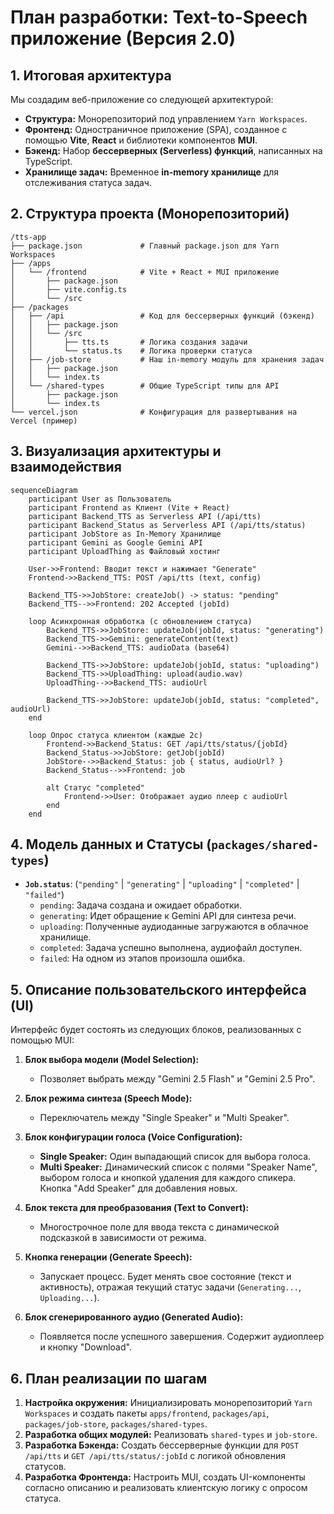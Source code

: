 # План разработки: Text-to-Speech приложение (Версия 2.0)

## 1. Итоговая архитектура

Мы создадим веб-приложение со следующей архитектурой:

*   **Структура:** Монорепозиторий под управлением `Yarn Workspaces`.
*   **Фронтенд:** Одностраничное приложение (SPA), созданное с помощью **Vite**, **React** и библиотеки компонентов **MUI**.
*   **Бэкенд:** Набор **бессерверных (Serverless) функций**, написанных на TypeScript.
*   **Хранилище задач:** Временное **in-memory хранилище** для отслеживания статуса задач.

## 2. Структура проекта (Монорепозиторий)

```
/tts-app
├── package.json             # Главный package.json для Yarn Workspaces
├── /apps
│   └── /frontend            # Vite + React + MUI приложение
│       ├── package.json
│       ├── vite.config.ts
│       └── /src
├── /packages
│   ├── /api                 # Код для бессерверных функций (бэкенд)
│   │   ├── package.json
│   │   └── /src
│   │       ├── tts.ts       # Логика создания задачи
│   │       └── status.ts    # Логика проверки статуса
│   ├── /job-store           # Наш in-memory модуль для хранения задач
│   │   ├── package.json
│   │   └── index.ts
│   └── /shared-types        # Общие TypeScript типы для API
│       ├── package.json
│       └── index.ts
└── vercel.json              # Конфигурация для развертывания на Vercel (пример)
```

## 3. Визуализация архитектуры и взаимодействия

```mermaid
sequenceDiagram
    participant User as Пользователь
    participant Frontend as Клиент (Vite + React)
    participant Backend_TTS as Serverless API (/api/tts)
    participant Backend_Status as Serverless API (/api/tts/status)
    participant JobStore as In-Memory Хранилище
    participant Gemini as Google Gemini API
    participant UploadThing as Файловый хостинг

    User->>Frontend: Вводит текст и нажимает "Generate"
    Frontend->>Backend_TTS: POST /api/tts (text, config)
    
    Backend_TTS->>JobStore: createJob() -> status: "pending"
    Backend_TTS-->>Frontend: 202 Accepted (jobId)

    loop Асинхронная обработка (с обновлением статуса)
        Backend_TTS->>JobStore: updateJob(jobId, status: "generating")
        Backend_TTS->>Gemini: generateContent(text)
        Gemini-->>Backend_TTS: audioData (base64)
        
        Backend_TTS->>JobStore: updateJob(jobId, status: "uploading")
        Backend_TTS->>UploadThing: upload(audio.wav)
        UploadThing-->>Backend_TTS: audioUrl
        
        Backend_TTS->>JobStore: updateJob(jobId, status: "completed", audioUrl)
    end

    loop Опрос статуса клиентом (каждые 2с)
        Frontend->>Backend_Status: GET /api/tts/status/{jobId}
        Backend_Status->>JobStore: getJob(jobId)
        JobStore-->>Backend_Status: job { status, audioUrl? }
        Backend_Status-->>Frontend: job
        
        alt Статус "completed"
            Frontend->>User: Отображает аудио плеер с audioUrl
        end
    end
```

## 4. Модель данных и Статусы (`packages/shared-types`)

*   **`Job.status`**: (`"pending"` | `"generating"` | `"uploading"` | `"completed"` | `"failed"`)
    *   `pending`: Задача создана и ожидает обработки.
    *   `generating`: Идет обращение к Gemini API для синтеза речи.
    *   `uploading`: Полученные аудиоданные загружаются в облачное хранилище.
    *   `completed`: Задача успешно выполнена, аудиофайл доступен.
    *   `failed`: На одном из этапов произошла ошибка.

## 5. Описание пользовательского интерфейса (UI)

Интерфейс будет состоять из следующих блоков, реализованных с помощью MUI:

1.  **Блок выбора модели (Model Selection):**
    *   Позволяет выбрать между "Gemini 2.5 Flash" и "Gemini 2.5 Pro".

2.  **Блок режима синтеза (Speech Mode):**
    *   Переключатель между "Single Speaker" и "Multi Speaker".

3.  **Блок конфигурации голоса (Voice Configuration):**
    *   **Single Speaker:** Один выпадающий список для выбора голоса.
    *   **Multi Speaker:** Динамический список с полями "Speaker Name", выбором голоса и кнопкой удаления для каждого спикера. Кнопка "Add Speaker" для добавления новых.

4.  **Блок текста для преобразования (Text to Convert):**
    *   Многострочное поле для ввода текста с динамической подсказкой в зависимости от режима.

5.  **Кнопка генерации (Generate Speech):**
    *   Запускает процесс. Будет менять свое состояние (текст и активность), отражая текущий статус задачи (`Generating...`, `Uploading...`).

6.  **Блок сгенерированного аудио (Generated Audio):**
    *   Появляется после успешного завершения. Содержит аудиоплеер и кнопку "Download".

## 6. План реализации по шагам

1.  **Настройка окружения:** Инициализировать монорепозиторий `Yarn Workspaces` и создать пакеты `apps/frontend`, `packages/api`, `packages/job-store`, `packages/shared-types`.
2.  **Разработка общих модулей:** Реализовать `shared-types` и `job-store`.
3.  **Разработка Бэкенда:** Создать бессерверные функции для `POST /api/tts` и `GET /api/tts/status/:jobId` с логикой обновления статусов.
4.  **Разработка Фронтенда:** Настроить MUI, создать UI-компоненты согласно описанию и реализовать клиентскую логику с опросом статуса.